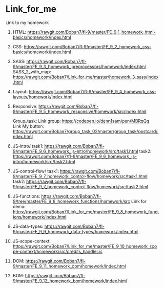 # Link_for_me
Link to my homework

1. HTML:             https://rawgit.com/Boban7/fl-9/master/FE_9_1_homework_html-basics/homework/index.html

2. CSS:              https://rawgit.com/Boban7/fl-9/master/FE_9_2_homework_css-basics/homework/index.html

3. SASS:             https://rawgit.com/Boban7/fl-9/master/FE_9_3_homework_preprocessors/homework/index.html
   SASS_2_with_map:  https://rawgit.com/Boban7/Link_for_me/master/homework_3_sass/index.html
   
4. Layout:           https://rawgit.com/Boban7/fl-9/master/FE_9_4_homework_css-layouts/homework/index.html

5. Responsive:       https://rawgit.com/Boban7/fl-9/master/FE_9_5_homework_responsive/homework/src/index.html

   Group_task: Link group:      https://codepen.io/denn1sam/pen/MBRqQq   
               Link My button:  https://rawgit.com/Boban7/group_task_02/master/group_task/postcard/index.html
               
6. JS-intro/ 
      task1:  https://rawgit.com/Boban7/fl-9/master/FE_9_6_homework_js-intro/homework/src/task1.html
      task2:  https://rawgit.com/Boban7/fl-9/master/FE_9_6_homework_js-intro/homework/src/task2.html
             
7. JS-control-flow/
      task1:  https://rawgit.com/Boban7/fl-9/master/FE_9_7_homework_control-flow/homework/src/task1.html
      task2:  https://rawgit.com/Boban7/fl-9/master/FE_9_7_homework_control-flow/homework/src/task2.html
      
8. JS-functions:
      https://rawgit.com/Boban7/fl-9/tree/master/FE_9_8_homework_functions/homework/src
      Link for demo: https://rawgit.com/Boban7/Link_for_me/master/FE_9_8_homework_functions/homework/index.html
             
9. JS-data-types:
      https://rawgit.com/Boban7/fl-9/master/FE_9_9_homework_data-types/homework/index.html
     
10. JS-scope-context:
      https://rawgit.com/Boban7/Link_for_me/master/FE_9_10_homework_scope-context/homework/src/credits_handler.js
      
11. DOM:
      https://rawgit.com/Boban7/fl-9/master/FE_9_11_homework_dom/homework/index.html

12. BOM: 
      https://rawgit.com/Boban7/fl-9/master/FE_9_12_homework_bom/homework/index.html
